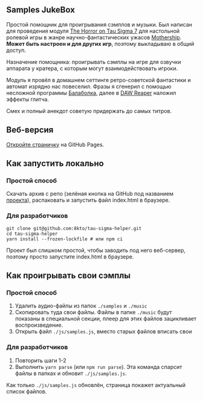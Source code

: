Samples JukeBox
----

Простой помощник для проигрывания сэмплов и музыки. 
Был написан для проведения модуля [The Horror on Tau Sigma 7](https://www.drivethrurpg.com/product/367968/The-Horror-on-Tau-Sigma-7) для настольной ролевой игры в жанре научно-фантастических ужасов [Mothership](https://www.mothershiprpg.ru).
**Может быть настроен и для других игр**, поэтому выкладываю в общий доступ.

Назначение помощника: проигрывать сэмплы на игре для озвучки аппарата у кратера, с которым могут взаимодействовать игроки.

Модуль я провёл в домашнем сеттинге ретро-советской фантастики и автомат изрядно нас повеселил. Фразы я сгенерил с помощью несложной программы [Балаболка](https://ru.wikipedia.org/wiki/%D0%91%D0%B0%D0%BB%D0%B0%D0%B1%D0%BE%D0%BB%D0%BA%D0%B0), далее в [DAW Reaper](https://www.reaper.fm/) наложил эффекты глитча. 

Смех и полный анекдот советую придержать до самых титров. 

## Веб-версия
[Откройте страничку](https://8kto.github.io/tau-sigma-helper/) на GitHub Pages.

## Как запустить локально

### Простой способ
Скачать архив с репо (зелёная кнопка на GitHub под названием [проекта](https://github.com/8kto/tau-sigma-helper)), распаковать и запустить файл index.html в браузере.

### Для разработчиков
```
git clone git@github.com:8kto/tau-sigma-helper.git
cd tau-sigma-helper
yarn install --frozen-lockfile # или npm ci
```
Проект был слишком простой, чтобы заводить под него веб-сервер, поэтому просто запустите index.html в браузере.


## Как проигрывать свои сэмплы

### Простой способ
1. Удалить аудио-файлы из папок `./samples` и `./music`
2. Скопировать туда свои файлы. Файлы в папке `./music` будут показаны в специальной секции, плеер для этих файлов зацикливает воспроизведение. 
3. Открыть файл `./js/samples.js`, вместо старых файлов вписать свои 


### Для разработчиков
1. Повторить шаги 1-2
2. Выполнить `yarn parse` (или `npm run parse`). Эта команда спарсит файлы в папках и обновит `./js/samples.js`.


Как только `./js/samples.js` обновлён, страница покажет актуальный список файлов.
